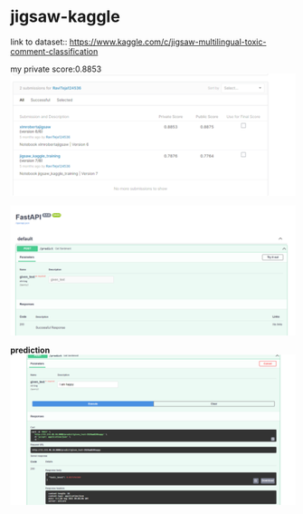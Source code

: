 # jigsaw-kaggle
link to dataset:: https://www.kaggle.com/c/jigsaw-multilingual-toxic-comment-classification

my private score:0.8853
![Alt text](https://github.com/RavitejaBadugu/jigsaw-kaggle/blob/main/images/Screenshot%202021-12-20%20203607.png)


![Alt text](/images/jigsaw_home.png?raw=true)

 **prediction**
![Alt text](/images/jigsaw-prediction.png?raw=true)
